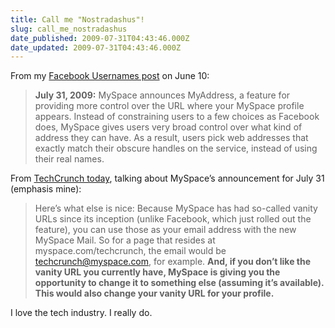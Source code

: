 ```yaml
---
title: Call me "Nostradashus"!
slug: call_me_nostradashus
date_published: 2009-07-31T04:43:46.000Z
date_updated: 2009-07-31T04:43:46.000Z
---
```


From my [Facebook Usernames post](/2009/06/the-future-of-facebook-usernames.html) on June 10:

> **July 31, 2009:** MySpace announces MyAddress, a feature for providing more control over the URL where your MySpace profile appears. Instead of constraining users to a few choices as Facebook does, MySpace gives users very broad control over what kind of address they can have. As a result, users pick web addresses that exactly match their obscure handles on the service, instead of using their real names.

From [TechCrunch today](http://www.techcrunch.com/2009/07/30/the-new-myspace-mail-quietly-emerges-as-a-big-time-email-competitor/), talking about MySpace’s announcement for July 31 (emphasis mine):

> Here’s what else is nice: Because MySpace has had so-called vanity URLs since its inception (unlike Facebook, which just rolled out the feature), you can use those as your email address with the new MySpace Mail. So for a page that resides at myspace.com/techcrunch, the email would be [techcrunch@myspace.com](mailto:techcrunch@myspace.com), for example. **And, if you don’t like the vanity URL you currently have, MySpace is giving you the opportunity to change it to something else (assuming it’s available). This would also change your vanity URL for your profile.**

I love the tech industry. I really do.
